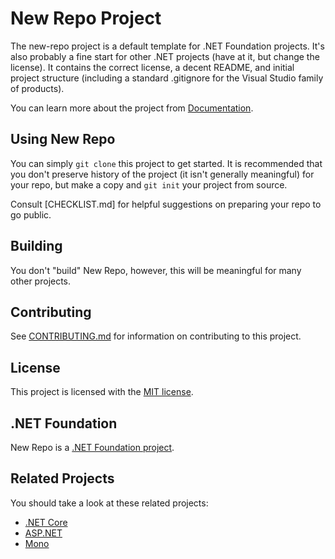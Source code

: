 # New Repo Project

The new-repo project is a default template for .NET Foundation projects. It's also probably a fine start for other .NET projects (have at it, but change the license). It contains the correct license, a decent README, and initial project structure (including a standard .gitignore for the Visual Studio family of products).

You can learn more about the project from [Documentation](Documentation).

## Using New Repo

You can simply `git clone` this project to get started. It is recommended that you don't preserve history of the project (it isn't generally meaningful) for your repo, but make a copy and `git init` your project from source.

Consult [CHECKLIST.md] for helpful suggestions on preparing your repo to go public.

## Building

You don't "build" New Repo, however, this will be meaningful for many other projects.

## Contributing

See [CONTRIBUTING.md](CONTRIBUTING.md) for information on contributing to this project.

## License

This project is licensed with the [MIT license](LICENSE).

## .NET Foundation

New Repo is a [.NET Foundation project](https://dotnetfoundation.org/projects).

## Related Projects

You should take a look at these related projects:

- [.NET Core](https://github.com/dotnet/core)
- [ASP.NET](https://github.com/aspnet)
- [Mono](https://github.com/mono)
